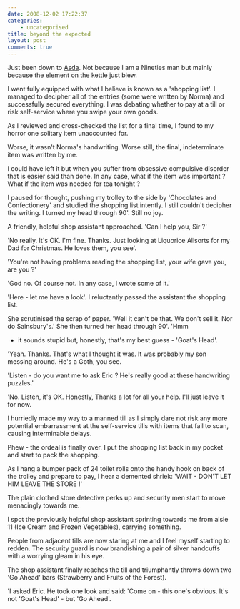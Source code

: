 ```yaml
---
date: 2008-12-02 17:22:37
categories:
    - uncategorised
title: beyond the expected
layout: post
comments: true
---
```

Just been down to
[Asda](http://www.nbrightside.com/blog/2007/10/16/just-do-what-you-are-told/).
Not because I am a Nineties man but mainly because the element on the
kettle just blew.

I went fully equipped with what I believe is known as a 'shopping list'.
I managed to decipher all of the entries (some were written by Norma)
and successfully secured everything. I was debating whether to pay at a
till or risk self-service where you swipe your own goods.

As I reviewed and cross-checked the list for a final time, I found to my
horror one solitary item unaccounted for.

Worse, it wasn't Norma's handwriting. Worse still, the final,
indeterminate item was written by me.

I could have left it but when you suffer from obsessive compulsive
disorder that is easier said than done. In any case, what if the item
was important ? What if the item was needed for tea tonight ?

I paused for thought, pushing my trolley to the side by 'Chocolates and
Confectionery' and studied the shopping list intently. I still couldn't
decipher the writing. I turned my head through 90'. Still no joy.

A friendly, helpful shop assistant approached. 'Can I help you, Sir ?'

'No really. It's OK. I'm fine. Thanks. Just looking at Liquorice
Allsorts for my Dad for Christmas. He loves them, you see'.

'You're not having problems reading the shopping list, your wife gave
you, are you ?'

'God no. Of course not. In any case, I wrote some of it.'

'Here - let me have a look'. I reluctantly passed the assistant the
shopping list.

She scrutinised the scrap of paper. 'Well it can't be that. We don't
sell it. Nor do Sainsbury's.' She then turned her head through 90'. 'Hmm
- it sounds stupid but, honestly, that's my best guess - 'Goat's Head'.

'Yeah. Thanks. That's what I thought it was. It was probably my son
messing around. He's a Goth, you see.

'Listen - do you want me to ask Eric ? He's really good at these
handwriting puzzles.'

'No. Listen, it's OK. Honestly, Thanks a lot for all your help. I'll
just leave it for now.

I hurriedly made my way to a manned till as I simply dare not risk any
more potential embarrassment at the self-service tills with items that
fail to scan, causing interminable delays.

Phew - the ordeal is finally over. I put the shopping list back in my
pocket and start to pack the shopping.

As I hang a bumper pack of 24 toilet rolls onto the handy hook on back
of the trolley and prepare to pay, I hear a demented shriek: 'WAIT -
DON'T LET HIM LEAVE THE STORE !'

The plain clothed store detective perks up and security men start to
move menacingly towards me.

I spot the previously helpful shop assistant sprinting towards me from
aisle 11 (Ice Cream and Frozen Vegetables), carrying something.

People from adjacent tills are now staring at me and I feel myself
starting to redden. The security guard is now brandishing a pair of
silver handcuffs with a worrying gleam in his eye.

The shop assistant finally reaches the till and triumphantly throws down
two 'Go Ahead' bars (Strawberry and Fruits of the Forest).

'I asked Eric. He took one look and said: 'Come on - this one's obvious.
It's not 'Goat's Head' - but 'Go Ahead'.
